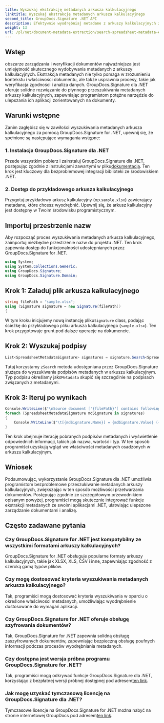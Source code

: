 ```yaml
---
title: Wyszukaj ekstrakcję metadanych arkusza kalkulacyjnego
linktitle: Wyszukaj ekstrakcję metadanych arkusza kalkulacyjnego
second_title: GroupDocs.Signature .NET API
description: Efektywnie wyodrębniaj metadane z arkuszy kalkulacyjnych za pomocą GroupDocs.Signature for .NET. Ulepsz zarządzanie dokumentami i analizę bez wysiłku.
weight: 13
url: /pl/net/document-metadata-extraction/search-spreadsheet-metadata-extraction/
---
```

## Wstęp
obszarze zarządzania i weryfikacji dokumentów najważniejsza jest umiejętność skutecznego wydobywania metadanych z arkuszy kalkulacyjnych. Ekstrakcja metadanych nie tylko pomaga w zrozumieniu kontekstu i właściwości dokumentu, ale także usprawnia procesy, takie jak weryfikacja zgodności i analiza danych. GroupDocs.Signature dla .NET oferuje solidne rozwiązanie do płynnego przeszukiwania metadanych arkuszy kalkulacyjnych, zapewniając programistom potężne narzędzie do ulepszania ich aplikacji zorientowanych na dokumenty.
## Warunki wstępne
Zanim zagłębisz się w zawiłości wyszukiwania metadanych arkusza kalkulacyjnego za pomocą GroupDocs.Signature for .NET, upewnij się, że spełnione są następujące wymagania wstępne:
### 1. Instalacja GroupDocs.Signature dla .NET
 Przede wszystkim pobierz i zainstaluj GroupDocs.Signature dla .NET, postępując zgodnie z instrukcjami zawartymi w pliku[dokumentacja](https://tutorials.groupdocs.com/signature/net/). Ten krok jest kluczowy dla bezproblemowej integracji biblioteki ze środowiskiem .NET.
### 2. Dostęp do przykładowego arkusza kalkulacyjnego
Przygotuj przykładowy arkusz kalkulacyjny (np.`sample.xlsx`) zawierający metadane, które chcesz wyodrębnić. Upewnij się, że arkusz kalkulacyjny jest dostępny w Twoim środowisku programistycznym.

## Importuj przestrzenie nazw
Aby rozpocząć proces wyszukiwania metadanych arkusza kalkulacyjnego, zaimportuj niezbędne przestrzenie nazw do projektu .NET. Ten krok zapewnia dostęp do funkcjonalności udostępnianych przez GroupDocs.Signature for .NET.

```csharp
using System;
using System.Collections.Generic;
using GroupDocs.Signature;
using GroupDocs.Signature.Domain;
```
## Krok 1: Załaduj plik arkusza kalkulacyjnego
```csharp
string filePath = "sample.xlsx";
using (Signature signature = new Signature(filePath))
{
```
 W tym kroku inicjujemy nową instancję pliku`Signature` class, podając ścieżkę do przykładowego pliku arkusza kalkulacyjnego (`sample.xlsx`). Ten krok przygotowuje grunt pod dalsze operacje na dokumencie.
## Krok 2: Wyszukaj podpisy
```csharp
List<SpreadsheetMetadataSignature> signatures = signature.Search<SpreadsheetMetadataSignature>(SignatureType.Metadata);
```
 Tutaj korzystamy z`Search` metoda udostępniana przez GroupDocs.Signature służąca do wyszukiwania podpisów metadanych w arkuszu kalkulacyjnym. Typ podpisu określamy jako`Metadata` skupić się szczególnie na podpisach związanych z metadanymi.
## Krok 3: Iteruj po wynikach
```csharp
Console.WriteLine($"\nSource document ['{filePath}'] contains following signatures.");
foreach (SpreadsheetMetadataSignature mdSignature in signatures)
{
    Console.WriteLine($"\t[{mdSignature.Name}] = {mdSignature.Value} ({mdSignature.Type})");
}
```
Ten krok obejmuje iterację pobranych podpisów metadanych i wyświetlenie odpowiednich informacji, takich jak nazwa, wartość i typ. W ten sposób programiści uzyskują wgląd we właściwości metadanych osadzonych w arkuszu kalkulacyjnym.

## Wniosek
Podsumowując, wykorzystanie GroupDocs.Signature dla .NET umożliwia programistom bezproblemowe przeszukiwanie metadanych arkuszy kalkulacyjnych, zwiększając w ten sposób możliwości przetwarzania dokumentów. Postępując zgodnie ze szczegółowym przewodnikiem opisanym powyżej, programiści mogą skutecznie integrować funkcje ekstrakcji metadanych ze swoimi aplikacjami .NET, ułatwiając ulepszone zarządzanie dokumentami i analizę.
## Często zadawane pytania
### Czy GroupDocs.Signature for .NET jest kompatybilny ze wszystkimi formatami arkuszy kalkulacyjnych?
GroupDocs.Signature for .NET obsługuje popularne formaty arkuszy kalkulacyjnych, takie jak XLSX, XLS, CSV i inne, zapewniając zgodność z szeroką gamą typów plików.
### Czy mogę dostosować kryteria wyszukiwania metadanych arkusza kalkulacyjnego?
Tak, programiści mogą dostosować kryteria wyszukiwania w oparciu o określone właściwości metadanych, umożliwiając wyodrębnienie dostosowane do wymagań aplikacji.
### Czy GroupDocs.Signature for .NET oferuje obsługę szyfrowania dokumentów?
Tak, GroupDocs.Signature for .NET zapewnia solidną obsługę zaszyfrowanych dokumentów, zapewniając bezpieczną obsługę poufnych informacji podczas procesów wyodrębniania metadanych.
### Czy dostępna jest wersja próbna programu GroupDocs.Signature for .NET?
 Tak, programiści mogą odkrywać funkcje GroupDocs.Signature dla .NET, korzystając z bezpłatnej wersji próbnej dostępnej pod adresem[ten link](https://releases.groupdocs.com/).
### Jak mogę uzyskać tymczasową licencję na GroupDocs.Signature dla .NET?
 Tymczasowe licencje na GroupDocs.Signature for .NET można nabyć na stronie internetowej GroupDocs pod adresem[ten link](https://purchase.groupdocs.com/temporary-license/).